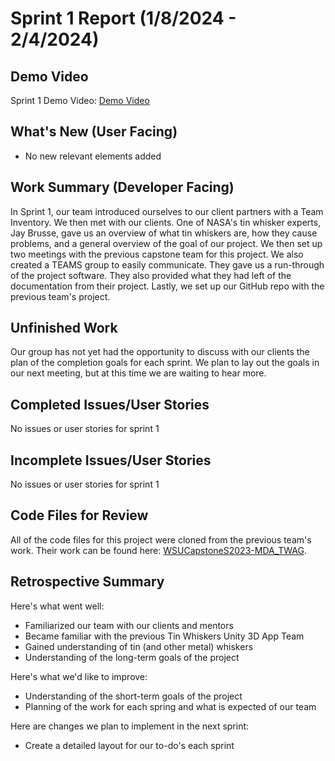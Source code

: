 # Sprint 1 Report (1/8/2024 - 2/4/2024)

## Demo Video
Sprint 1 Demo Video: [Demo Video](https://youtu.be/HgCC78tZCsM)

## What's New (User Facing)
 * No new relevant elements added

## Work Summary (Developer Facing)
In Sprint 1, our team introduced ourselves to our client partners with a Team Inventory. We then met with our clients. One of NASA's tin whisker experts, Jay Brusse, gave us an overview of what tin whiskers are, how they cause problems, and a general overview of the goal of our project. We then set up two meetings with the previous capstone team for this project. We also created a TEAMS group to easily communicate. They gave us a run-through of the project software. They also provided what they had left of the documentation from their project. Lastly, we set up our GitHub repo with the previous team's project.

## Unfinished Work
Our group has not yet had the opportunity to discuss with our clients the plan of the completion goals for each sprint. We plan to lay out the goals in our next meeting, but at this time we are waiting to hear more. 

## Completed Issues/User Stories
No issues or user stories for sprint 1
 
 ## Incomplete Issues/User Stories
No issues or user stories for sprint 1

## Code Files for Review
All of the code files for this project were cloned from the previous team's work. Their work can be found here:
 [WSUCapstoneS2023-MDA_TWAG](https://github.com/WSUCapstoneS2023/MDA_TWAG).
 
## Retrospective Summary
Here's what went well:
  * Familiarized our team with our clients and mentors
  * Became familiar with the previous Tin Whiskers Unity 3D App Team
  * Gained understanding of tin (and other metal) whiskers
  * Understanding of the long-term goals of the project
 
Here's what we'd like to improve:
   * Understanding of the short-term goals of the project
   * Planning of the work for each spring and what is expected of our team
  
Here are changes we plan to implement in the next sprint:
   * Create a detailed layout for our to-do's each sprint
